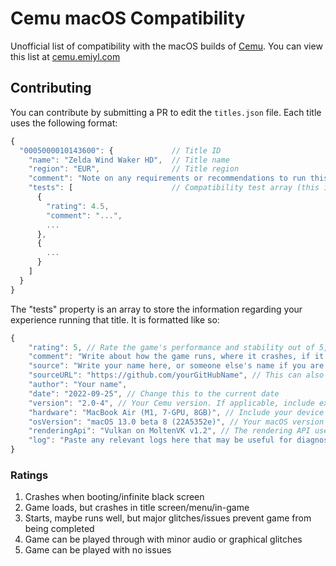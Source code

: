 # Cemu macOS Compatibility

Unofficial list of compatibility with the macOS builds of [Cemu](https://github.com/cemu-project/Cemu). You can view this list at [cemu.emiyl.com](https://cemu.emiyl.com/)

## Contributing

You can contribute by submitting a PR to edit the `titles.json` file. Each title uses the following format:

```js
{
  "0005000010143600": {             // Title ID
    "name": "Zelda Wind Waker HD",  // Title name
    "region": "EUR",                // Title region
    "comment": "Note on any requirements or recommendations to run this title"
    "tests": [                      // Compatibility test array (this is covered below)
      {
        "rating": 4.5,
        "comment": "...",
        ...
      },
      {
        ...
      }
    ]
  }
}
```

The "tests" property is an array to store the information regarding your experience running that title. It is formatted like so:

```js
{
    "rating": 5, // Rate the game's performance and stability out of 5, more information on this below
    "comment": "Write about how the game runs, where it crashes, if it performs well, if there are any unexpected glitches, etc.",
    "source": "Write your name here, or someone else's name if you are getting the information from somewhere else.",
    "sourceURL": "https://github.com/yourGitHubName", // This can also be a link to your own profile, or a link to where you got the information
    "author": "Your name",
    "date": "2022-09-25", // Change this to the current date
    "version": "2.0-4", // Your Cemu version. If applicable, include extra information such as the commit number
    "hardware": "MacBook Air (M1, 7-GPU, 8GB)", // Include your device and any properties relevant to performance
    "osVersion": "macOS 13.0 beta 8 (22A5352e)", // Your macOS version and build number
    "renderingApi": "Vulkan on MoltenVK v1.2", // The rendering API used when testing
    "log": "Paste any relevant logs here that may be useful for diagnosing issues"
}
```

### Ratings

1. Crashes when booting/infinite black screen
2. Game loads, but crashes in title screen/menu/in-game
3. Starts, maybe runs well, but major glitches/issues prevent game from being completed
4. Game can be played through with minor audio or graphical glitches
5. Game can be played with no issues
